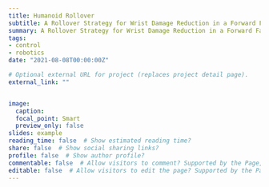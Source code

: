 ```yaml
---
title: Humanoid Rollover
subtitle: A Rollover Strategy for Wrist Damage Reduction in a Forward Falling Humanoid
summary: A Rollover Strategy for Wrist Damage Reduction in a Forward Falling Humanoid
tags:
- control
- robotics
date: "2021-08-08T00:00:00Z"

# Optional external URL for project (replaces project detail page).
external_link: ""


image:
  caption: 
  focal_point: Smart
  preview_only: false
slides: example
reading_time: false  # Show estimated reading time?
share: false  # Show social sharing links?
profile: false  # Show author profile?
commentable: false  # Allow visitors to comment? Supported by the Page, Post, and Docs content types.
editable: false  # Allow visitors to edit the page? Supported by the Page, Post, and Docs content types.
---
```

